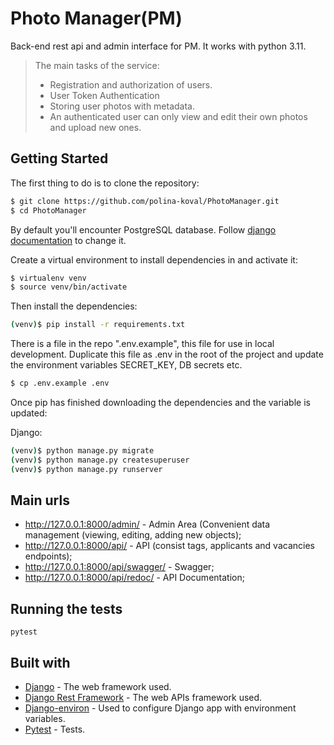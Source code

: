 # Photo Manager(PM)
Back-end rest api and admin interface for PM. It works with python 3.11.
> The main tasks of the service:
> * Registration and authorization of users.
> * User Token Authentication
> * Storing user photos with metadata.
> * An authenticated user can only view and edit their own photos and upload new ones.


## Getting Started
The first thing to do is to clone the repository:  
```sh
$ git clone https://github.com/polina-koval/PhotoManager.git
$ cd PhotoManager
```

By default you'll encounter PostgreSQL database. Follow [django documentation](https://docs.djangoproject.com/en/4.1/ref/settings/#databases) to change it.

Create a virtual environment to install dependencies in and activate it:  

```sh
$ virtualenv venv  
$ source venv/bin/activate
```

Then install the dependencies:  

```sh
(venv)$ pip install -r requirements.txt
```  
There is a file in the repo ".env.example", this file for use in local development. 
Duplicate this file as .env in the root of the project and update the environment 
variables SECRET_KEY, DB secrets etc.  

```sh
$ cp .env.example .env
```

Once pip has finished downloading the dependencies and the variable is updated:  
 
Django:
```sh
(venv)$ python manage.py migrate
(venv)$ python manage.py createsuperuser
(venv)$ python manage.py runserver
```

## Main urls
- http://127.0.0.1:8000/admin/ - Admin Area (Convenient data management (viewing, editing, adding new objects);
- http://127.0.0.1:8000/api/ - API (consist tags, applicants and vacancies endpoints);
- http://127.0.0.1:8000/api/swagger/ - Swagger;
- http://127.0.0.1:8000/api/redoc/ - API Documentation;

## Running the tests
```
pytest
```

## Built with
* [Django](https://www.djangoproject.com/) - The web framework used.
* [Django Rest Framework](https://www.django-rest-framework.org/) - The web APIs framework used.
* [Django-environ](https://django-environ.readthedocs.io/en/latest/) - Used to configure Django app with environment variables.
* [Pytest](https://docs.pytest.org/en/7.2.x/) - Tests.
